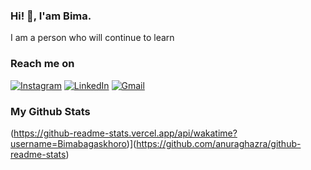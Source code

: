 ### Hi! 👋, I'am Bima.

I am a person who will continue to learn

### Reach me on
[![Instagram](https://img.shields.io/badge/Instagram-E4405F?style=for-the-badge&logo=instagram&logoColor=white)](https://instagram.com/bimabk)
[![LinkedIn](https://img.shields.io/badge/LinkedIn-2CA5E0?style=for-the-badge&logo=telegram&logoColor=white)](https://linkedin.com/in/bimabk/)
[![Gmail](https://img.shields.io/badge/Gmail-D14836?style=for-the-badge&logo=gmail&logoColor=white)](mailto:bima.bagaskhoro@gmail.com.com)

### My Github Stats
(https://github-readme-stats.vercel.app/api/wakatime?username=Bimabagaskhoro)](https://github.com/anuraghazra/github-readme-stats)

